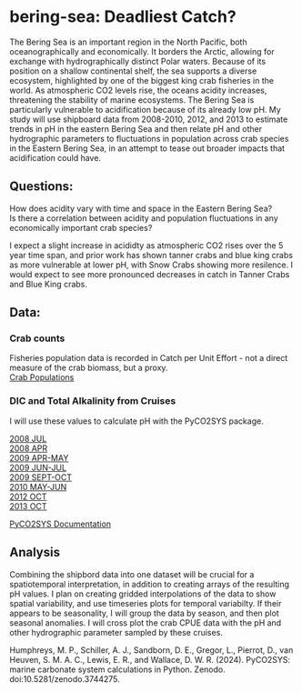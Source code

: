 # bering-sea: Deadliest Catch?
The Bering Sea is an important region in the North Pacific, both oceanographically and economically. It borders the Arctic, allowing for exchange with hydrographically distinct Polar waters. Because of its position on a shallow continental shelf, the sea supports a diverse ecosystem, highlighted by one of the biggest king crab fisheries in the world. As atmospheric CO2 levels rise, the oceans acidity increases, threatening the stability of marine ecosystems. The Bering Sea is particularly vulnerable to acidification because of its already low pH. My study will use shipboard data from 2008-2010, 2012, and 2013 to estimate trends in pH in the eastern Bering Sea and then relate pH and other hydrographic parameters to fluctuations in population across crab species in the Eastern Bering Sea, in an attempt to tease out broader impacts that acidification could have.

## Questions:

 How does acidity vary with time and space in the Eastern Bering Sea?<br>
 Is there a correlation between acidity and population fluctuations in any economically important crab species?<br>

I expect a slight increase in acididty as atmospheric CO2 rises over the 5 year time span, and prior work has shown tanner crabs and blue king crabs as more vulnerable at lower pH, with Snow Crabs showing more resilence. I would expect to see more pronounced decreases in catch in Tanner Crabs and Blue King crabs.

## Data:

### Crab counts
Fisheries population data is recorded in Catch per Unit Effort - not a direct measure of the crab biomass, but a proxy. <br>
[Crab Populations](https://apps-afsc.fisheries.noaa.gov/maps/crabmap/crabmap.html) <br>

### DIC and Total Alkalinity from Cruises
I will use these values to calculate pH with the PyCO2SYS package.

[2008 JUL](https://www.ncei.noaa.gov/data/oceans/ncei/ocads/metadata/0144981.html) <br>
[2008 APR](https://www.ncei.noaa.gov/data/oceans/ncei/ocads/metadata/0144549.html) <br>
[2009 APR-MAY](https://www.ncei.noaa.gov/data/oceans/ncei/ocads/metadata/0189648.html) <br>
[2009 JUN-JUL](https://www.ncei.noaa.gov/data/oceans/ncei/ocads/metadata/0189660.html) <br>
[2009 SEPT-OCT](https://www.ncei.noaa.gov/data/oceans/ncei/ocads/metadata/0189662.html) <br>
[2010 MAY-JUN](https://www.ncei.noaa.gov/data/oceans/ncei/ocads/metadata/0189661.html) <br>
[2012 OCT](https://www.ncei.noaa.gov/data/oceans/ncei/ocads/metadata/0157265.html) <br>
[2013 OCT](https://www.ncei.noaa.gov/data/oceans/ncei/ocads/metadata/0157335.html) <br>

[PyCO2SYS Documentation](https://pyco2sys.readthedocs.io/en/latest/)

## Analysis
Combining the shipbord data into one dataset will be crucial for a spatiotemporal interpretation, in addition to creating arrays of the resulting pH values. I plan on creating gridded interpolations of the data to show spatial variability, and use timeseries plots for temporal variabilty. If their appears to be seasonality, I will group the data by season, and then plot seasonal anomalies. I will cross plot the crab CPUE data with the pH and other hydrographic parameter sampled by these cruises. <br>

Humphreys, M. P., Schiller, A. J., Sandborn, D. E., Gregor, L., Pierrot, D., van Heuven, S. M. A. C., Lewis, E. R., and Wallace, D. W. R. (2024). PyCO2SYS: marine carbonate system calculations in Python. Zenodo. doi:10.5281/zenodo.3744275.
